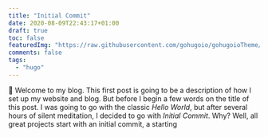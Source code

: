 ```yaml
---
title: "Initial Commit"
date: 2020-08-09T22:43:17+01:00
draft: true
toc: false
featuredImg: "https://raw.githubusercontent.com/gohugoio/gohugoioTheme/master/static/images/home-page-templating-example.png"
comments: false
tags:
  - "hugo"
---
```


:wave: Welcome to my blog. This first post is going to be a description of how I set up my website and blog. But before I begin a few words on the title of this post. I was going to go with the classic _Hello World_, but after several hours of silent meditation, I decided to go with _Initial Commit_. Why? Well, all great projects start with an initial commit, a starting


